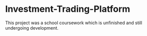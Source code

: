 # Investment-Trading-Platform
This project was a school coursework which is unfinished and still undergoing development.
